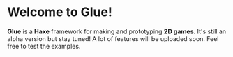 # Welcome to Glue!

__Glue__ is a __Haxe__ framework for making and prototyping __2D games__.
It's still an alpha version but stay tuned! A lot of features will be uploaded soon.
Feel free to test the examples.
